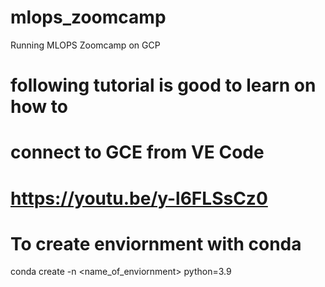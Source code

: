 # mlops_zoomcamp
Running MLOPS Zoomcamp on GCP

# following tutorial is good to learn on how to 
# connect to GCE from VE Code

# https://youtu.be/y-l6FLSsCz0

# To create enviornment with conda

conda create -n <name_of_enviornment> python=3.9




